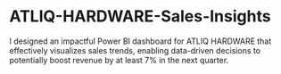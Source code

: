 # ATLIQ-HARDWARE-Sales-Insights
I designed an impactful Power BI dashboard for ATLIQ HARDWARE that effectively visualizes sales trends, enabling data-driven decisions to potentially boost revenue by at least 7% in the next quarter.
